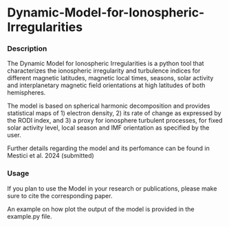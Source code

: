 # Dynamic-Model-for-Ionospheric-Irregularities

### Description
The Dynamic Model for Ionospheric Irregularities is a python tool that characterizes the ionospheric irregularity and turbulence indices for different magnetic latitudes, magnetic local times, seasons, solar activity and interplanetary magnetic field orientations at high latitudes of both hemispheres.

The model is based on spherical harmonic decomposition and provides statistical maps of 1) electron density, 2) its rate of change as expressed by the RODI index, and 3) a proxy for ionosphere turbulent processes, for fixed solar activity level, local season and IMF orientation as specified by the user.

Further details regarding the model and its perfomance can be found in Mestici et al. 2024 (submitted)

### Usage

If you plan to use the Model in your research or publications, please make sure to cite the corresponding paper. 

An example on how plot the output of the model is provided in the example.py file.
